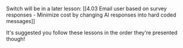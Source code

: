 Switch will be in a later lesson: [[4.03 Email user based on survey responses - Minimize cost by changing AI responses into hard coded messages]]

It's suggested you follow these lessons in the order they're presented though!